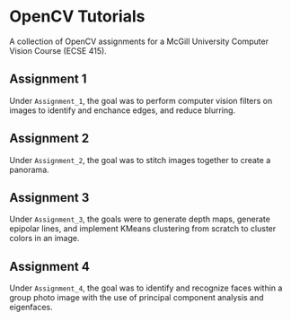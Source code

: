 # OpenCV Tutorials
A collection of OpenCV assignments for a McGill University Computer Vision Course (ECSE 415).

## Assignment 1
Under `Assignment_1`, the goal was to perform computer vision filters on images to identify and enchance edges, and reduce blurring.

## Assignment 2
Under `Assignment_2`, the goal was to stitch images together to create a panorama.

## Assignment 3
Under `Assignment_3`, the goals were to generate depth maps, generate epipolar lines, and implement KMeans clustering from scratch to cluster colors in an image.

## Assignment 4
Under `Assignment_4`, the goal was to identify and recognize faces within a group photo image with the use of principal component analysis and eigenfaces.
